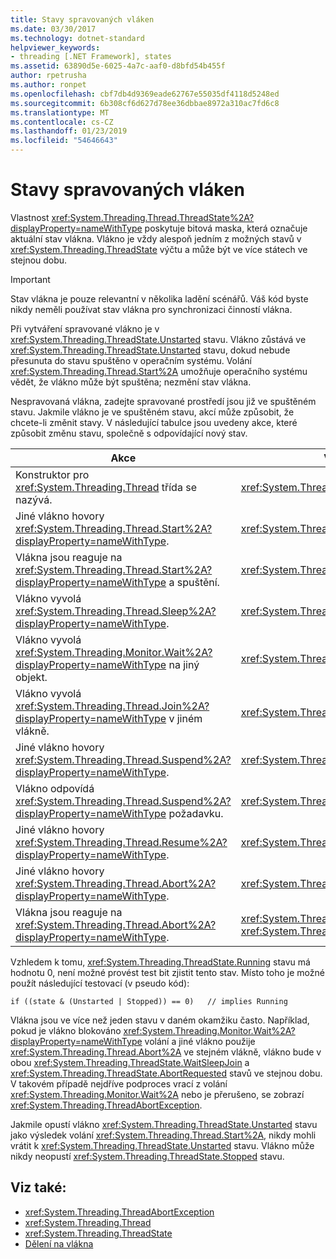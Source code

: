 ```yaml
---
title: Stavy spravovaných vláken
ms.date: 03/30/2017
ms.technology: dotnet-standard
helpviewer_keywords:
- threading [.NET Framework], states
ms.assetid: 63890d5e-6025-4a7c-aaf0-d8bfd54b455f
author: rpetrusha
ms.author: ronpet
ms.openlocfilehash: cbf7db4d9369eade62767e55035df4118d5248ed
ms.sourcegitcommit: 6b308cf6d627d78ee36dbbae8972a310ac7fd6c8
ms.translationtype: MT
ms.contentlocale: cs-CZ
ms.lasthandoff: 01/23/2019
ms.locfileid: "54646643"
---
```

# <a name="managed-thread-states"></a>Stavy spravovaných vláken
Vlastnost <xref:System.Threading.Thread.ThreadState%2A?displayProperty=nameWithType> poskytuje bitová maska, která označuje aktuální stav vlákna. Vlákno je vždy alespoň jedním z možných stavů v <xref:System.Threading.ThreadState> výčtu a může být ve více státech ve stejnou dobu.  
  
> [!IMPORTANT]
>  Stav vlákna je pouze relevantní v několika ladění scénářů. Váš kód byste nikdy neměli používat stav vlákna pro synchronizaci činností vlákna.  
  
 Při vytváření spravované vlákno je v <xref:System.Threading.ThreadState.Unstarted> stavu. Vlákno zůstává ve <xref:System.Threading.ThreadState.Unstarted> stavu, dokud nebude přesunuta do stavu spuštěno v operačním systému. Volání <xref:System.Threading.Thread.Start%2A> umožňuje operačního systému vědět, že vlákno může být spuštěna; nezmění stav vlákna.  
  
 Nespravovaná vlákna, zadejte spravované prostředí jsou již ve spuštěném stavu. Jakmile vlákno je ve spuštěném stavu, akcí může způsobit, že chcete-li změnit stavy. V následující tabulce jsou uvedeny akce, které způsobit změnu stavu, společně s odpovídající nový stav.  
  
|Akce|Výsledný nový stav|  
|------------|-------------------------|  
|Konstruktor pro <xref:System.Threading.Thread> třída se nazývá.|<xref:System.Threading.ThreadState.Unstarted>|  
|Jiné vlákno hovory <xref:System.Threading.Thread.Start%2A?displayProperty=nameWithType>.|<xref:System.Threading.ThreadState.Unstarted>|  
|Vlákna jsou reaguje na <xref:System.Threading.Thread.Start%2A?displayProperty=nameWithType> a spuštění.|<xref:System.Threading.ThreadState.Running>|  
|Vlákno vyvolá <xref:System.Threading.Thread.Sleep%2A?displayProperty=nameWithType>.|<xref:System.Threading.ThreadState.WaitSleepJoin>|  
|Vlákno vyvolá <xref:System.Threading.Monitor.Wait%2A?displayProperty=nameWithType> na jiný objekt.|<xref:System.Threading.ThreadState.WaitSleepJoin>|  
|Vlákno vyvolá <xref:System.Threading.Thread.Join%2A?displayProperty=nameWithType> v jiném vlákně.|<xref:System.Threading.ThreadState.WaitSleepJoin>|  
|Jiné vlákno hovory <xref:System.Threading.Thread.Suspend%2A?displayProperty=nameWithType>.|<xref:System.Threading.ThreadState.SuspendRequested>|  
|Vlákno odpovídá <xref:System.Threading.Thread.Suspend%2A?displayProperty=nameWithType> požadavku.|<xref:System.Threading.ThreadState.Suspended>|  
|Jiné vlákno hovory <xref:System.Threading.Thread.Resume%2A?displayProperty=nameWithType>.|<xref:System.Threading.ThreadState.Running>|  
|Jiné vlákno hovory <xref:System.Threading.Thread.Abort%2A?displayProperty=nameWithType>.|<xref:System.Threading.ThreadState.AbortRequested>|  
|Vlákna jsou reaguje na <xref:System.Threading.Thread.Abort%2A?displayProperty=nameWithType>.|<xref:System.Threading.ThreadState.Aborted>, pak <xref:System.Threading.ThreadState.Stopped>|  
  
 Vzhledem k tomu, <xref:System.Threading.ThreadState.Running> stavu má hodnotu 0, není možné provést test bit zjistit tento stav. Místo toho je možné použít následující testovací (v pseudo kód):  
  
```  
if ((state & (Unstarted | Stopped)) == 0)   // implies Running     
```  
  
 Vlákna jsou ve více než jeden stavu v daném okamžiku často. Například, pokud je vlákno blokováno <xref:System.Threading.Monitor.Wait%2A?displayProperty=nameWithType> volání a jiné vlákno použije <xref:System.Threading.Thread.Abort%2A> ve stejném vlákně, vlákno bude v obou <xref:System.Threading.ThreadState.WaitSleepJoin> a <xref:System.Threading.ThreadState.AbortRequested> stavů ve stejnou dobu. V takovém případě nejdříve podproces vrací z volání <xref:System.Threading.Monitor.Wait%2A> nebo je přerušeno, se zobrazí <xref:System.Threading.ThreadAbortException>.  
  
 Jakmile opustí vlákno <xref:System.Threading.ThreadState.Unstarted> stavu jako výsledek volání <xref:System.Threading.Thread.Start%2A>, nikdy mohli vrátit k <xref:System.Threading.ThreadState.Unstarted> stavu. Vlákno může nikdy neopustí <xref:System.Threading.ThreadState.Stopped> stavu.  
  
## <a name="see-also"></a>Viz také:

- <xref:System.Threading.ThreadAbortException>
- <xref:System.Threading.Thread>
- <xref:System.Threading.ThreadState>
- [Dělení na vlákna](../../../docs/standard/threading/index.md)
